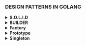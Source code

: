 ### DESIGN PATTERNS IN GOLANG

<details>
  <summary><strong>S.O.L.I.D</strong></summary>

**S** - **Single Responsability Principle**
- De acordo com esse principio, cada classe, funcão ou componente deve ter apenas uma responsabilidade.

- Ganhos: 
  - Reaproveitamento de código;
  - Facilita a refatoração;
  - Aplicar teste automatizados com mais facilidade;
  - Gerar menos bugs;

**O** - **Open-Closed Principle**
- Aberto para extensão, fechado para modificações; 
  - Não é correto adicionar um novo `if` dentro da clase para adicionar um novo comportamento.

**L** - **Liskov Substituion Principle** 
- Deve-se poder intercambiar implementações de uma determinada classe;
- Uma subclasse não pode quebrar as expectativas estabalecidas pelo superclasse;
- Faz pensar o que realmente a classe pai fornece de comum para toas as subclasse;

**I** - **Interface Segregation Principle**
- Dividir em varias interface que somadas definirão todo o objeto.
- É melhor criar interfaces mais especificas ao invés de temos uma unica interface genérica.

**D** - **Dependency Inversion Principle**
- Não dependa implementações, dependa de abstrações;
- Utilizar de contratos(interfaces) para abstrair as implementações;
</details>

<details>
  <summary><strong>BUILDER</strong></summary>
  - O padrão Builder sugere que você extraia o código de construção do objeto para fora de sua própria classe e mova ele para objetos separados chamados builders.
  - Trata da criação de objetos complexos.
  - O objeto final pode variar de acordo com a necessidade.

  - BOM:
    - Os mesmos objetos são simples e podem ser criados em uma única chamada ao construtor.
    - Permite a criação de um objeto em etapas.
    - Separa criação de utilização.
    - O cliente não precisa criar objetos diretament
    - O mesmo código pode construir objetos diferentes
    - Ajuda na aplicação dos princípios SRP e OCP
  - RUIM:
    - O código final pode se tornar muito complexo
  - [Ref](https://refactoring.guru/pt-br/design-patterns/builder)
  - Builder Facets
</details>
<details>
  <summary><strong>Factory</strong></summary>
  
  - Factory são simplesmente operacões que criam objetos.
  - O FactoryMethod é um padrão de projeto de criação (lida com a criação de objetos).
  - Oculta a lógica de instanciação de código cliente. O método fábrica será responsável 
  por instanciar as classes desejadas.
  - Dá flexibilidade ao código client permitindo a criação de novas factories sem a necessidade
   de alerar o código já escrito(OCP)
</details>
<details>
  <summary><strong>Prototype</strong></summary>
  
  - Especificar os tipos de objetos a serem criados usando uma instância-protótipo e
    criar novos objetos pelo cópia desse protótipo.
</details>

<details>
<summary><strong>Singleton</strong></summary>

- Garantir que uma classe tenha apenas uma única instância;

- Fornece um ponto de acesso global para aquela instância;

- Utilize o padrão Singleton quando você precisa de um controle mais estrito sobre as variáveis globais;
</details>
